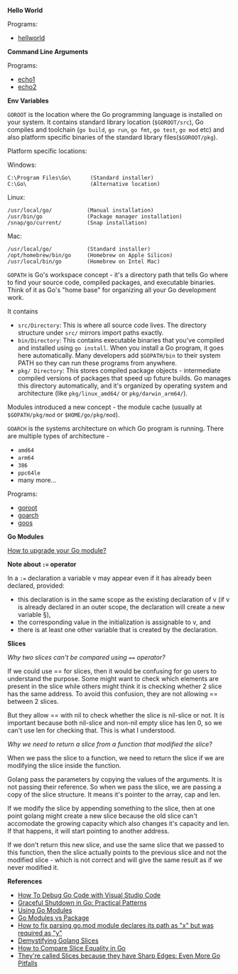 **Hello World**

Programs:

- [hellworld](./helloworld/main.go)

**Command Line Arguments**

Programs:

- [echo1](./echo1/main.go)
- [echo2](./echo2/main.go)

**Env Variables**

`GOROOT` is the location where the Go programming language is installed on your system. It contains standard library location (`$GOROOT/src`), Go compiles and toolchain (`go build`, `go run`, `go fmt`, `go test`, `go mod` etc) and also platform specific binaries of the standard library files(`$GOROOT/pkg`).

Platform specific locations:

Windows:

```
C:\Program Files\Go\      (Standard installer)
C:\Go\                    (Alternative location)
```

Linux:

```
/usr/local/go/           (Manual installation)
/usr/bin/go              (Package manager installation)
/snap/go/current/        (Snap installation)
```

Mac:

```
/usr/local/go/           (Standard installer)
/opt/homebrew/bin/go     (Homebrew on Apple Silicon)
/usr/local/bin/go        (Homebrew on Intel Mac)
```

`GOPATH` is Go's workspace concept - it's a directory path that tells Go where to find your source code, compiled packages, and executable binaries. Think of it as Go's "home base" for organizing all your Go development work.

It contains

- `src/Directory`: This is where all source code lives. The directory structure under `src/` mirrors import paths exactly.
- `bin/Directory`: This contains executable binaries that you've compiled and installed using `go install`. When you install a Go program, it goes here automatically. Many developers add `$GOPATH/bin` to their system PATH so they can run these programs from anywhere.
- `pkg/ Directory`: This stores compiled package objects - intermediate compiled versions of packages that speed up future builds. Go manages this directory automatically, and it's organized by operating system and architecture (like `pkg/linux_amd64/` or `pkg/darwin_arm64/`).

Modules introduced a new concept - the module cache (usually at `$GOPATH/pkg/mod` or `$HOME/go/pkg/mod`).

`GOARCH` is the systems architecture on which Go program is running. There are multiple types of architecture -

- `amd64`
- `arm64`
- `386`
- `ppc64le`
- many more...

Programs:

- [goroot](./goroot/main.go)
- [goarch](./goarch/main.go)
- [goos](./goarch/main.go)

**Go Modules**

[How to upgrade your Go module?](https://go.dev/blog/using-go-modules)

**Note about `:=` operator**

In a `:=` declaration a variable v may appear even if it has already been declared, provided:

- this declaration is in the same scope as the existing declaration of v (if v is already declared in an outer scope, the declaration will create a new variable §),
- the corresponding value in the initialization is assignable to v, and
- there is at least one other variable that is created by the declaration.

**Slices**

*Why two slices can't be compared using `==` operator?*

If we could use == for slices, then it would be confusing for go users to understand the purpose. Some might want to check which elements are present in the slice while others might think it is checking whether 2 slice has the same address. To avoid this confusion, they are not allowing == between 2 slices. 

But they allow == with nil to check whether the slice is nil-slice or not. It is important because both nil-slice and non-nil empty slice has len 0, so we can't use len for checking that. This is what I understood.

*Why we need to return a slice from a function that modified the slice?*

When we pass the slice to a function, we need to return the slice if we are modifying the slice inside the function. 

Golang pass the parameters by copying the values of the arguments. It is not passing their reference. So when we pass the slice, we are passing a copy of the slice structure. It means it's pointer to the array, cap and len. 

If we modify the slice by appending something to the slice, then at one point golang might create a new slice because the old slice can't accomodate the growing capacity which also changes it's capacity and len. If that happens, it will start pointing to another address. 

If we don't return this new slice, and use the same slice that we passed to this function, then the slice actually points to the previous slice and not the modified slice - which is not correct and will give the same result as if we never modified it.

**References**

- [How To Debug Go Code with Visual Studio Code](https://www.digitalocean.com/community/tutorials/debugging-go-code-with-visual-studio-code)
- [Graceful Shutdown in Go: Practical Patterns](https://victoriametrics.com/blog/go-graceful-shutdown/)
- [Using Go Modules](https://go.dev/blog/using-go-modules)
- [Go Modules vs Package](https://stackoverflow.com/questions/61940117/go-modules-vs-package)
- [How to fix parsing go.mod module declares its path as "x" but was required as "y"](https://stackoverflow.com/questions/61311436/how-to-fix-parsing-go-mod-module-declares-its-path-as-x-but-was-required-as-y)
- [Demystifying Golang Slices](https://medium.com/@andreiboar/demystifying-golang-slices-83ffe3550db5)
- [How to Compare Slice Equality in Go](https://freshman.tech/snippets/go/compare-slices/)
- [They're called Slices because they have Sharp Edges: Even More Go Pitfalls](https://www.dolthub.com/blog/2023-10-20-golang-pitfalls-3/)